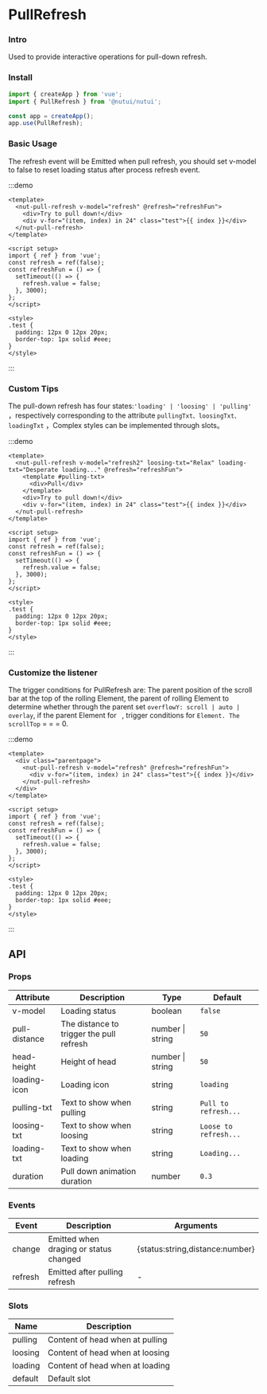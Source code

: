 # PullRefresh

### Intro

Used to provide interactive operations for pull-down refresh.

### Install

```js
import { createApp } from 'vue';
import { PullRefresh } from '@nutui/nutui';

const app = createApp();
app.use(PullRefresh);
```

### Basic Usage

The refresh event will be Emitted when pull refresh, you should set v-model to false to reset loading status after process refresh event.

:::demo

```vue
<template>
  <nut-pull-refresh v-model="refresh" @refresh="refreshFun">
    <div>Try to pull down!</div>
    <div v-for="(item, index) in 24" class="test">{{ index }}</div>
  </nut-pull-refresh>
</template>

<script setup>
import { ref } from 'vue';
const refresh = ref(false);
const refreshFun = () => {
  setTimeout(() => {
    refresh.value = false;
  }, 3000);
};
</script>

<style>
.test {
  padding: 12px 0 12px 20px;
  border-top: 1px solid #eee;
}
</style>
```

:::

### Custom Tips

The pull-down refresh has four states:`'loading' | 'loosing' | 'pulling' `，respectively corresponding to the attribute `pullingTxt、loosingTxt、loadingTxt` ，Complex styles can be implemented through slots。

:::demo

```vue
<template>
  <nut-pull-refresh v-model="refresh2" loosing-txt="Relax" loading-txt="Desperate loading..." @refresh="refreshFun">
    <template #pulling-txt>
      <div>Pull</div>
    </template>
    <div>Try to pull down!</div>
    <div v-for="(item, index) in 24" class="test">{{ index }}</div>
  </nut-pull-refresh>
</template>

<script setup>
import { ref } from 'vue';
const refresh = ref(false);
const refreshFun = () => {
  setTimeout(() => {
    refresh.value = false;
  }, 3000);
};
</script>

<style>
.test {
  padding: 12px 0 12px 20px;
  border-top: 1px solid #eee;
}
</style>
```

:::

### Customize the listener

The trigger conditions for PullRefresh are: The parent position of the scroll bar at the top of the rolling Element, the parent of rolling Element to determine whether through the parent set `overflowY: scroll | auto | overlay`, if the parent Element for ` `, trigger conditions for `Element. The scrollTop` = = = 0.

:::demo

```vue
<template>
  <div class="parentpage">
    <nut-pull-refresh v-model="refresh" @refresh="refreshFun">
      <div v-for="(item, index) in 24" class="test">{{ index }}</div>
    </nut-pull-refresh>
  </div>
</template>

<script setup>
import { ref } from 'vue';
const refresh = ref(false);
const refreshFun = () => {
  setTimeout(() => {
    refresh.value = false;
  }, 3000);
};
</script>

<style>
.test {
  padding: 12px 0 12px 20px;
  border-top: 1px solid #eee;
}
</style>
```

:::

## API

### Props

| Attribute | Description | Type | Default |
|  ---  |  ---  |  ---  |  ---  |
| v-model | Loading status | boolean | `false` |
| pull-distance | The distance to trigger the pull refresh | number \| string | `50` |
| head-height | Height of head | number \| string | `50` |
| loading-icon | Loading icon | string | `loading` |
| pulling-txt | Text to show when pulling | string | `Pull to refresh...` |
| loosing-txt | Text to show when loosing | string | `Loose to refresh...` |
| loading-txt | Text to show when loading | string | `Loading...` |
| duration | Pull down animation duration | number | `0.3` |

### Events

| Event | Description | Arguments |
|  ---  |  ---  |  ---  |
| change | Emitted when draging or status changed | {status:string,distance:number} |
| refresh | Emitted after pulling refresh | - |

### Slots

| Name | Description |
|  ---  |  ---  |
| pulling | Content of head when at pulling |
| loosing | Content of head when at loosing |
| loading | Content of head when at loading |
| default | Default slot |
